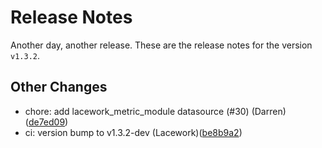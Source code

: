 # Release Notes
Another day, another release. These are the release notes for the version `v1.3.2`.

## Other Changes
* chore: add lacework_metric_module datasource (#30) (Darren)([de7ed09](https://github.com/lacework/terraform-aws-s3-data-export/commit/de7ed096510faae7154903785648a7eaf4a8e1a2))
* ci: version bump to v1.3.2-dev (Lacework)([be8b9a2](https://github.com/lacework/terraform-aws-s3-data-export/commit/be8b9a2c360b770f8d44ef0622f421c75155117d))

